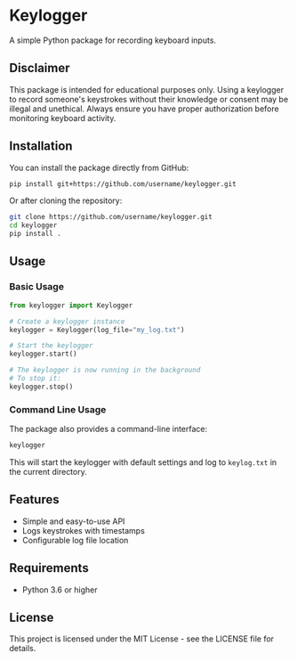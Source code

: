 # Keylogger

A simple Python package for recording keyboard inputs.

## Disclaimer

This package is intended for educational purposes only. Using a keylogger to record someone's keystrokes without their knowledge or consent may be illegal and unethical. Always ensure you have proper authorization before monitoring keyboard activity.

## Installation

You can install the package directly from GitHub:

```bash
pip install git+https://github.com/username/keylogger.git
```

Or after cloning the repository:

```bash
git clone https://github.com/username/keylogger.git
cd keylogger
pip install .
```

## Usage

### Basic Usage

```python
from keylogger import Keylogger

# Create a keylogger instance
keylogger = Keylogger(log_file="my_log.txt")

# Start the keylogger
keylogger.start()

# The keylogger is now running in the background
# To stop it:
keylogger.stop()
```

### Command Line Usage

The package also provides a command-line interface:

```bash
keylogger
```

This will start the keylogger with default settings and log to `keylog.txt` in the current directory.

## Features

- Simple and easy-to-use API
- Logs keystrokes with timestamps
- Configurable log file location

## Requirements

- Python 3.6 or higher

## License

This project is licensed under the MIT License - see the LICENSE file for details.
